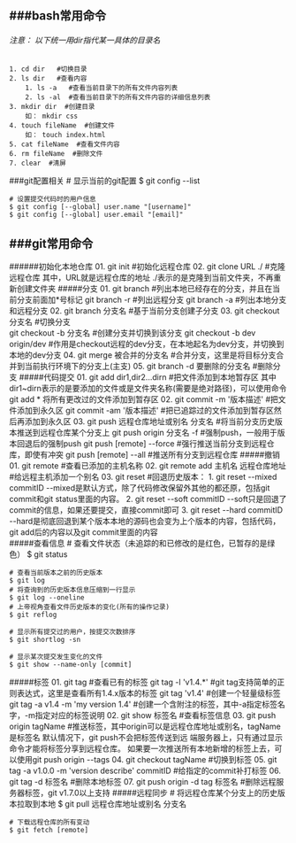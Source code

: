 ###bash常用命令
-----
###### 注意： 以下统一用dir指代某一具体的目录名
	1. cd dir   #切换目录 
	2. ls dir   #查看内容
		1. ls -a   #查看当前目录下的所有文件内容列表
		2. ls -al  #查看当前目录下的所有文件内容的详细信息列表
	3. mkdir dir  #创建目录
		如： mkdir css
	4. touch fileName  #创建文件
		如： touch index.html
	5. cat fileName  #查看文件内容
	6. rm fileName  #删除文件
	7. clear  #清屏
###git配置相关
	# 显示当前的git配置
	$ git config --list

	# 设置提交代码时的用户信息
	$ git config [--global] user.name "[username]"
	$ git config [--global] user.email "[email]"
###git常用命令  
-----
######初始化本地仓库
	01. git init  #初始化远程仓库
	02. git clone URL ./  #克隆远程仓库 
		其中，URL就是远程仓库的地址  ./表示的是克隆到当前文件夹，不再重新创建文件夹
#####分支
	01. git branch  #列出本地已经存在的分支，并且在当前分支前面加*号标记
		git branch -r	#列出远程分支
		git branch -a   #列出本地分支和远程分支
	02. git branch 分支名  #基于当前分支创建子分支
	03. git checkout 分支名  #切换分支  
		git checkout -b 分支名  #创建分支并切换到该分支
		git checkout -b dev origin/dev  #作用是checkout远程的dev分支，在本地起名为dev分支，并切换到本地的dev分支
	04. git merge 被合并的分支名  #合并分支，这里是将目标分支合并到当前执行环境下的分支上(主支)
	05. git branch -d 要删除的分支名  #删除分支
#####代码提交
	01. git add dir1,dir2...dirn  #把文件添加到本地暂存区
		其中dir1~dirn表示的是要添加的文件或是文件夹名称(需要是绝对路径)，可以使用命令 git add * 将所有更改过的文件添加到暂存区
	02. git commit -m '版本描述'  #把文件添加到永久区
	    git commit -am '版本描述'  #把已追踪过的文件添加到暂存区然后再添加到永久区
	03. git push 远程仓库地址或别名 分支名  #将当前分支历史版本推送到远程仓库某个分支上
		git push origin 分支名 -f   #强制push，一般用于版本回退后的强制push
		git push [remote] --force  #强行推送当前分支到远程仓库，即使有冲突
		git push [remote] --all    #推送所有分支到远程仓库
#####撤销
	01. git remote  #查看已添加的主机名称
	02. git remote add 主机名 远程仓库地址  #给远程主机添加一个别名
	03. git reset  #回退历史版本：
	    1. git reset --mixed commitID --mixed是默认方式，除了代码修改保留外其他的都还原，包括git commit和git status里面的内容。
	    2. git reset --soft commitID  --soft只是回退了commit的信息，如果还要提交，直接commit即可
	    3. git reset --hard commitID  --hard是彻底回退到某个版本本地的源码也会变为上个版本的内容，包括代码，git add后的内容以及git commit里面的内容  
#####查看信息
	# 查看文件状态（未追踪的和已修改的是红色，已暂存的是绿色）
	$ git status  

	# 查看当前版本之前的历史版本
	$ git log  
    # 将查询到的历史版本信息压缩到一行显示
	$ git log --oneline 
	# 上帝视角查看文件历史版本的变化(所有的操作记录)	
	$ git reflog  

	# 显示所有提交过的用户，按提交次数排序
	$ git shortlog -sn

	# 显示某次提交发生变化的文件
	$ git show --name-only [commit]
#####标签
	01. git tag  #查看已有的标签
		git tag -l 'v1.4.*'  #git tag支持简单的正则表达式，这里是查看所有1.4.x版本的标签
		git tag 'v1.4'  #创建一个轻量级标签
		git tag -a v1.4 -m 'my version 1.4'  #创建一个含附注的标签，其中-a指定标签名字，-m指定对应的标签说明
	02. git show 标签名  #查看标签信息
	03. git push origin tagName  #推送标签，其中origin可以是远程仓库地址或别名，tagName是标签名
		默认情况下，git push不会把标签传送到远	端服务器上，只有通过显示命令才能将标签分享到远程仓库。
		如果要一次推送所有本地新增的标签上去，可以使用git push origin --tags
	04. git checkout tagName  #切换到标签
	05. git tag -a v1.0.0 -m 'version describe' commitID  #给指定的commit补打标签
	06. git tag -d 标签名	#删除本地标签
	07. git push origin -d tag 标签名	#删除远程服务器标签，git v1.7.0以上支持
#####远程同步 
	# 将远程仓库某个分支上的历史版本拉取到本地 
	$ git pull 远程仓库地址或别名 分支名  
	
	# 下载远程仓库的所有变动
	$ git fetch [remote]